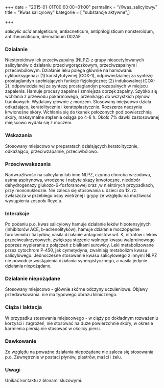 +++
date = "2015-01-01T00:00:00+01:00"
permalink = "/Kwas_salicylowy/"
title = "Kwas salicylowy"
kategorie = [ "substancje aktywne",]

+++

*salicylic acid*
analgeticum, antiacneticum, antiphlogisticum nonsteroidum, antirheumaticum, dermaticum
D02AF

### Działanie

Niesteroidowy lek przeciwzapalny (NLPZ) z grupy nieacetylowanych salicylanów o działaniu przeciwgorączkowym, przeciwzapalnym i przeciwbólowym. Działanie leku polega głównie na hamowaniu cyklooksygenaz: (1) konstytutywnej (COX-1), odpowiedzialnej za syntezę prostaglandyn spełniających funkcje fizjologiczne; (2) indukowalnej (COX-2), odpowiedzialnej za syntezę prostaglandyn prozapalnych w miejscu zapalenia. Hamuje procesy zapalne i zmniejsza obrzęk zapalny. Szybko się wchłania z przewodu pokarmowego, przenikając do wszystkich płynów tkankowych. Wydalany głównie z moczem. Stosowany miejscowo działa odkażająco, keratolitycznie i keratoplastycznie. Rozszerza naczynia krwionośne skóry. Wchłania się do tkanek położonych pod powierzchnią skóry, maksymalne stężenia osiąga po 4-8 h. Około 7% dawki zastosowanej miejscowo wydala się z moczem.

### Wskazania

Stosowany miejscowo w preparatach działających keratolitycznie, odkażająco, przeciwzapalnie, przeciwbólowo.

### Przeciwwskazania

Nadwrażliwość na salicylany lub inne NLPZ, czynna choroba wrzodowa, astma aspirynowa, wrodzone i nabyte skazy krwotoczne, niedobór dehydrogenazy glukozo-6-fosforanowej oraz ,w niektórych przypadkach, przy mononukleozie. Nie zaleca się stosowania u dzieci do 12. rż. zwłaszcza w przebiegu ospy wietrznej i grypy ze względu na możliwość wystąpienia zespołu Reye'a.

### Interakcje

Po podaniu p.o. kwas salicylowy hamuje działanie leków hipotensyjnych (inhibitorów ACE, b-adrenolityków), hamuje działanie moczopędne furosemidu i tiazydów, nasila działanie antagonistów wit. K, nitratów i leków przeciwcukrzycowych, zwiększa stężenie wolnego kwasu walproinowego poprzez wypieranie z połączeń z białkami surowicy. Leki metabolizowane przez cytochrom P-450, jak cymetydyna, zwalniają metabolizm kwasu salicylowego. Jednoczesne stosowanie kwasu salicylowego z innymi NLPZ nie powoduje wystąpienia działania synergistycznego, a nasila jedynie działania niepożądane.

### Działanie niepożądane

Stosowany miejscowo - głównie skórne odczyny uczuleniowe. Objawy przedawkowania: nie ma typowego obrazu klinicznego.

### Ciąża i laktacja

W przypadku stosowania miejscowego - w ciąży po dokładnym rozważeniu korzyści i zagrożeń, nie stosować na duże powierzchnie skóry, w okresie karmienia piersią nie stosować w okolicy piersi.

### Dawkowanie

Ze względu na poważne działania niepożądane nie zaleca się stosowania p.o. Zewnętrznie w postaci płynów, plastrów, maści i żelu.

### Uwagi

Unikać kontaktu z błonami śluzowymi.

